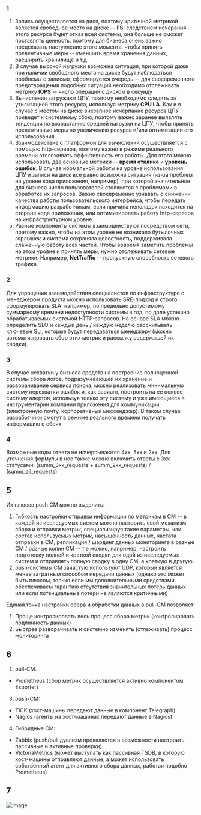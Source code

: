 ### 1 ###
1) Запись осуществляется на диск, поэтому критичной метрикой является свободное место на диске -- **FS**: следствием исчерания этого ресурса будет отказ всей системы, она больше не сможет поставлять ценность, поэтому для бизнеса очень важно предсказать наступление этого момента, чтобы принять превентивные меры -- уменшить время хранения данных, расширить хранилище и т.д
2) В случае высокой нагрузки возможна ситуация, при которой даже при наличии свободного места на диске будут наблюдаться проблемы с записью, сформируется очередь -- для своевременного предотвращения подобных ситуаций необходимо отслеживать метрику **IOPS** -- число операций с диском в секунду
3) Вычисления загружают ЦПУ, поэтому необходимо следить за утилизацией этого ресурса, используя метрику **CPU LA**. Как и в случае с местом на диске внезапное исчерпание ресурса ЦПУ приведет к системному сбою, поэтому важно заранее выявлять тенденции по возрастанию средней нагрузки на ЦПУ, чтобы принять превентивные меры по увеличению ресурса и/или оптимизации его использования
4) Взаимодействие с платформой для вычислений осуществляется с помощью http-сервера, поэтому важно в режиме реального времени отслеживать эффективность его работы. Для этого можно использовать две основные метрики -- **время отклика** и **уровень ошибок**. В случае нормальной работы на уровне использования ЦПУ и записи на диск все равно возможна ситуация (из-за проблем на уровне кода приложения, например), при которой значительное для бизнеса число пользователей столкнется с проблемами в обработке их запросов. Важно своевременно узнавать о снижении качества работы пользовательского интерфейса, чтобы передать информацию разработчикам, если причина неполадок находится на стороне кода приложения, или оптимизировать работу http-сервера на инфраструктурном уровне.
5) Разные компоненты системы взаимодействуют посредством сети, поэтому важно, чтобы на этом уровне не возникало бутылочных горлышек и система сохраняла целостность, поддерживала слаженную работу всех частей. Чтобы вовремя заметить проблемы на этом уровне и принять меры, нужно отслеживать сетевые метрики. Например, **NetTraffic** -- пропускную способность сетевого трафика.

### 2 ###
Для упрощения взаимодействия специалистов по инфраструктуре с менеджером продукта можно использовать SRE-подход и строго сформулировать SLA: например, по предельно допустимому суммарному времени недоступности системы в год, по доле успешно обрабатываемых системой HTTP-запросов. На основе SLA можно определить SLO и каждый день / каждую неделю рассчитывать ключевые SLI, которые будут передаваться менеджеру (можно автоматизировать сбор этих метрик и рассылку содержащей их сводки).

### 3 ### 
В случае нехватки у бизнеса средств на построение полноценной системы сбора логов, подразумевающей их хранение и разворачивание сервиса поиска, можно реализовать минимальную систему перехватки ошибок и, как вариант, построить на ее основе систему алертов, используя только эту систему и уже имеющиеся в инструментарии компании приложения для коммуникации (электронную почту, корпоративный мессенджер). В таком случае разработчики смогут в режиме реального времени получать информацию о сбоях.

### 4 ###
Возможные коды ответа не исчерпываются 4xx, 5xx и 2xx. Для уточнения формулы в нее также можно включить ответы с 3xx статусами: (summ_3xx_requests + summ_2xx_requests) / (summ_all_requests)

## 5 ##
Их плюсов push СМ можно выделить:
1) Гибкость настройки отправки информации по метрикам в СМ -- в каждой из исследуемых систем можно настроить свой механизм сбора и отправки метрик, специализируя такие параметры, как состав используемых метрик, насыщенность данных, частота отправки в СМ, репликация / шардинг данных мониторинга в разные СМ / разные копии СМ -- т.е можно, например, настроить подготовку полной и краткой сводки для одой из исследуемых систем и отправлять полную сводку в одну СМ, а краткую в другую
2) push-системы СМ зачастую используют UDP, который является менее затратным способом передачи данных (однако это может быть плюсом, только если мы дополнительными средствами обеспечиваем гарантию отсутствия значительных потерь данных или если потенциальные потери не являются критичными)

Единая точка настройки сбора и обработки данных в pull-СМ позволяет:
1) Проще контролировать весь процесс сбора метрик (контролировать подлинность данных)
2) Быстрее разворачивать и системно изменять (отлаживать) процесс мониторинга

## 6 ##

1. pull-СМ:
- Prometheus (сбор метрик осуществляется активно компонентом Exporter)

3. push-СМ:
- TICK (хост-машины передают данные в компонент Telegraph)
- Nagios (агенты на хост-машинах передают данные в Nagios)


4. Гибридные СМ:
- Zabbix (push/pull дуализм проявляется в возможности настроить пассивные и активные проверки)
- VictoriaMetrics (может выступать как пассивная TSDB, в которую хост-машины отправляют данные, а может использовать собственный агент для активного сбора данных, работая подобно Prometheus)

## 7 ##

![image](https://github.com/user-attachments/assets/61167c5d-6f61-4f13-8489-cc6db3ced414)



